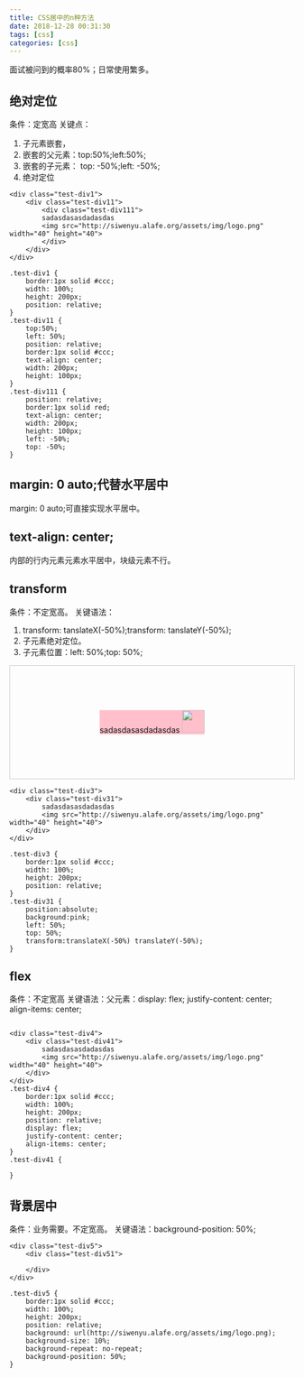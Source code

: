 ```yaml
---
title: CSS居中的n种方法
date: 2018-12-28 00:31:30
tags: [css]
categories: [css]
---
```


面试被问到的概率80%；日常使用繁多。

## 绝对定位

条件：定宽高
关键点：
1. 子元素嵌套，
2. 嵌套的父元素：top:50%;left:50%;
3. 嵌套的子元素： top: -50%;left: -50%;
3. 绝对定位

```
<div class="test-div1">
    <div class="test-div11">
        <div class="test-div111">
        sadasdasasdadasdas 
        <img src="http://siwenyu.alafe.org/assets/img/logo.png" width="40" height="40">
        </div>
    </div>
</div>

.test-div1 {
    border:1px solid #ccc;
    width: 100%;
    height: 200px;
    position: relative;
}
.test-div11 {
    top:50%;
    left: 50%;
    position: relative;
    border:1px solid #ccc;
    text-align: center;
    width: 200px;
    height: 100px;
}
.test-div111 {
    position: relative;
    border:1px solid red;
    text-align: center;
    width: 200px;
    height: 100px;
    left: -50%;
    top: -50%;
}
```

## margin: 0 auto;代替水平居中

margin: 0 auto;可直接实现水平居中。

## text-align: center; 

内部的行内元素元素水平居中，块级元素不行。

## transform

条件：不定宽高。
关键语法：
1. transform: tanslateX(-50%);transform: tanslateY(-50%);
2. 子元素绝对定位。
3. 子元素位置：left: 50%;top: 50%;

<div class="test-div3">
    <div class="test-div31">
        sadasdasasdadasdas 
        <img src="http://siwenyu.alafe.org/assets/img/logo.png" width="40" height="40">
    </div>
</div>
<style>
.test-div3 {
    border:1px solid #ccc;
    width: 100%;
    height: 200px;
    position: relative;
}
.test-div31 {
    position:absolute; 
    background:pink; 
    left: 50%; 
    top: 50%;  
    transform:translateX(-50%) translateY(-50%); 
}
</style>

```
<div class="test-div3">
    <div class="test-div31">
        sadasdasasdadasdas 
        <img src="http://siwenyu.alafe.org/assets/img/logo.png" width="40" height="40">
    </div>
</div>

.test-div3 {
    border:1px solid #ccc;
    width: 100%;
    height: 200px;
    position: relative;
}
.test-div31 {
    position:absolute; 
    background:pink; 
    left: 50%; 
    top: 50%;  
    transform:translateX(-50%) translateY(-50%); 
}
```

## flex

条件：不定宽高
关键语法：父元素：display: flex; justify-content: center; align-items: center;

```

<div class="test-div4">
    <div class="test-div41">
        sadasdasasdadasdas 
        <img src="http://siwenyu.alafe.org/assets/img/logo.png" width="40" height="40">
    </div>
</div>
.test-div4 {
    border:1px solid #ccc;
    width: 100%;
    height: 200px;
    position: relative;
    display: flex;
    justify-content: center;
    align-items: center;
}
.test-div41 {
    
}

```

## 背景居中

条件：业务需要。不定宽高。
关键语法：background-position: 50%;

```
<div class="test-div5">
    <div class="test-div51">
        
    </div>
</div>

.test-div5 {
    border:1px solid #ccc;
    width: 100%;
    height: 200px;
    position: relative;
    background: url(http://siwenyu.alafe.org/assets/img/logo.png);
    background-size: 10%;
    background-repeat: no-repeat;
    background-position: 50%;
}

```

